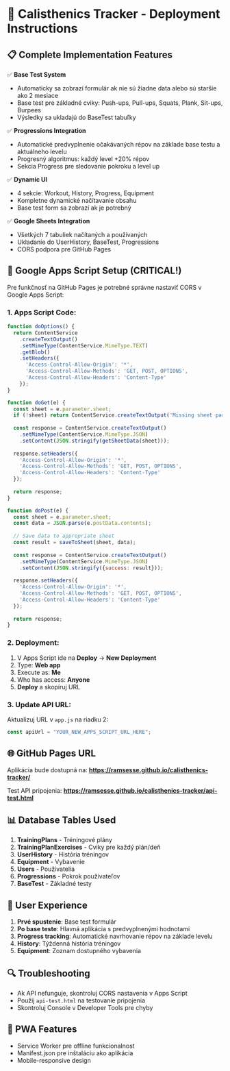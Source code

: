 # 🚀 Calisthenics Tracker - Deployment Instructions

## 📋 Complete Implementation Features

✅ **Base Test System**
- Automaticky sa zobrazí formulár ak nie sú žiadne data alebo sú staršie ako 2 mesiace
- Base test pre základné cviky: Push-ups, Pull-ups, Squats, Plank, Sit-ups, Burpees
- Výsledky sa ukladajú do BaseTest tabuľky

✅ **Progressions Integration** 
- Automatické predvyplnenie očakávaných répov na základe base testu a aktuálneho levelu
- Progresný algoritmus: každý level +20% répov
- Sekcia Progress pre sledovanie pokroku a level up

✅ **Dynamic UI**
- 4 sekcie: Workout, History, Progress, Equipment
- Kompletne dynamické načítavanie obsahu
- Base test form sa zobrazí ak je potrebný

✅ **Google Sheets Integration**
- Všetkých 7 tabuliek načítaných a používaných
- Ukladanie do UserHistory, BaseTest, Progressions
- CORS podpora pre GitHub Pages

## 🔧 Google Apps Script Setup (CRITICAL!)

Pre funkčnosť na GitHub Pages je potrebné správne nastaviť CORS v Google Apps Script:

### 1. Apps Script Code:
```javascript
function doOptions() {
  return ContentService
    .createTextOutput()
    .setMimeType(ContentService.MimeType.TEXT)
    .getBlob()
    .setHeaders({
      'Access-Control-Allow-Origin': '*',
      'Access-Control-Allow-Methods': 'GET, POST, OPTIONS',
      'Access-Control-Allow-Headers': 'Content-Type'
    });
}

function doGet(e) {
  const sheet = e.parameter.sheet;
  if (!sheet) return ContentService.createTextOutput('Missing sheet parameter');
  
  const response = ContentService.createTextOutput()
    .setMimeType(ContentService.MimeType.JSON)
    .setContent(JSON.stringify(getSheetData(sheet)));
    
  response.setHeaders({
    'Access-Control-Allow-Origin': '*',
    'Access-Control-Allow-Methods': 'GET, POST, OPTIONS',
    'Access-Control-Allow-Headers': 'Content-Type'
  });
  
  return response;
}

function doPost(e) {
  const sheet = e.parameter.sheet;
  const data = JSON.parse(e.postData.contents);
  
  // Save data to appropriate sheet
  const result = saveToSheet(sheet, data);
  
  const response = ContentService.createTextOutput()
    .setMimeType(ContentService.MimeType.JSON)
    .setContent(JSON.stringify({success: result}));
    
  response.setHeaders({
    'Access-Control-Allow-Origin': '*',
    'Access-Control-Allow-Methods': 'GET, POST, OPTIONS', 
    'Access-Control-Allow-Headers': 'Content-Type'
  });
  
  return response;
}
```

### 2. Deployment:
1. V Apps Script ide na **Deploy** → **New Deployment**
2. Type: **Web app**
3. Execute as: **Me**
4. Who has access: **Anyone**
5. **Deploy** a skopíruj URL

### 3. Update API URL:
Aktualizuj URL v `app.js` na riadku 2:
```javascript
const apiUrl = "YOUR_NEW_APPS_SCRIPT_URL_HERE";
```

## 🌐 GitHub Pages URL

Aplikácia bude dostupná na:
**https://ramsesse.github.io/calisthenics-tracker/**

Test API pripojenia:
**https://ramsesse.github.io/calisthenics-tracker/api-test.html**

## 📊 Database Tables Used

1. **TrainingPlans** - Tréningové plány
2. **TrainingPlanExercises** - Cviky pre každý plán/deň  
3. **UserHistory** - História tréningov
4. **Equipment** - Vybavenie
5. **Users** - Používatelia
6. **Progressions** - Pokrok používateľov
7. **BaseTest** - Základné testy

## 🎯 User Experience

1. **Prvé spustenie**: Base test formulár
2. **Po base teste**: Hlavná aplikácia s predvyplnenými hodnotami
3. **Progress tracking**: Automatické navrhovanie répov na základe levelu
4. **History**: Týždenná história tréningov
5. **Equipment**: Zoznam dostupného vybavenia

## 🔍 Troubleshooting

- Ak API nefunguje, skontroluj CORS nastavenia v Apps Script
- Použij `api-test.html` na testovanie pripojenia
- Skontroluj Console v Developer Tools pre chyby

## 📱 PWA Features

- Service Worker pre offline funkcionalnost
- Manifest.json pre inštaláciu ako aplikácia
- Mobile-responsive design
